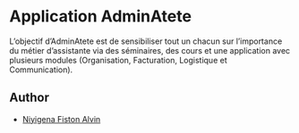 # Application AdminAtete
 L’objectif d’AdminAtete est de sensibiliser tout un chacun sur l’importance du métier d’assistante via des séminaires, des cours et une application avec plusieurs modules (Organisation, Facturation, Logistique et Communication). 

## Author
- [Niyigena Fiston Alvin](https://www.linkedin.com/in/fistonalvin/)